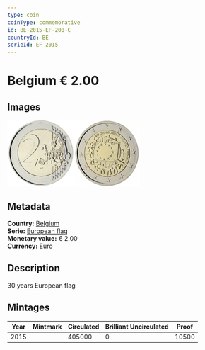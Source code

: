 ```yaml
---
type: coin
coinType: commemorative
id: BE-2015-EF-200-C
countryId: BE
serieId: EF-2015
---
```


# Belgium € 2.00

## Images

<img src="../../Images/common-2007-200.webp" height="150" alt="Front image"><img src="Images/BE-2015-200.webp" height="150" alt="Back image">

## Metadata

**Country:** [Belgium](../../Countries/Belgium/index.md)\
**Serie:** [European flag](index.md)\
**Monetary value:** € 2.00\
**Currency:** Euro

## Description

30 years European flag

## Mintages

| Year | Mintmark | Circulated | Brilliant Uncirculated | Proof |
| ---- | -------- | ---------- | ---------------------- | ----- |
| 2015 |  | 405000 | 0 | 10500 |
